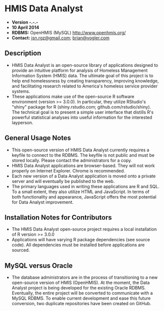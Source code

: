 HMIS Data Analyst
==========================
- **Version -.-.-**
- **10 April 2014**
- **RDBMS:** OpenHMIS (MySQL) <http://www.openhmis.org/>
- **Contact:** jsn.rgz@gmail.com; brian@vogler.com

Description
------------
- HMIS Data Analyst is an open-source library of applications designed to provide an 
intuitive platform for analysis of Homeless Management Information System (HMIS) data.
The ultimate goal of this project is to help end homelessness by creating transparency, 
improving knowledge, and facilitating research related to America's homeless service 
provider systems.
- These applications make use of the open-source R software environment (version >= 3.0.0).
In particular, they utilize RStudio's "shiny" package for R (shiny.rstudio.com; 
github.com/rstudio/shiny). The technical goal is to present a simple user interface that 
distills R's powerful statistical analyses into useful information for the interested 
layperson.

General Usage Notes
--------------------
- This open-source version of HMIS Data Analyst currently requires a keyfile to connect
to the RDBMS. The keyfile is not public and must be stored locally. Please contact the 
administrators for a copy.
- HMIS Data Analyst applications are browser-based. They will not work properly on Internet 
Explorer. Chrome is recommended.
- Each new version of a Data Analyst application is moved onto a private server and will 
eventually be published to the web. 
- The primary languages used in writing these applications are R and SQL. To a small extent,
they also utilize HTML and JavaScript. In terms of both functionality and appearance, 
JavaScript offers the most potential for Data Analyst improvement.

Installation Notes for Contributors
-------------------------------------------
- The HMIS Data Analyst open-source project requires a local installation of R version >= 3.0.0
- Applications will have varying R package dependencies (see source code). All dependencies 
must be installed before applications are sourced.

MySQL versus Oracle
--------------------
- The database administrators are in the process of transitioning to a new open-source version 
of HMIS (OpenHMIS). At the moment, the Data Analyst project is being developed for the
existing Oracle RDBMS. Eventually, the entire project will be converted to communicate with
a MySQL RDBMS. To enable current development and ease this future conversion, two duplicate 
repositories have been created on GitHub.
